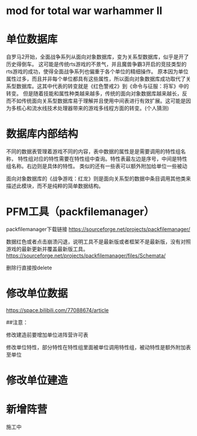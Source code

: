 # mod for total war warhammer II

# 单位数据库

自罗马2开始，全面战争系列从面向对象数据库，变为关系型数据库，似乎是开了历史得倒车。
这可能是传统rts游戏的不景气，并且魔兽争霸3开启的竞技类型的rts游戏的成功，使得全面战争系列也偏重于各个单位的精细操作。
原本因为单位属性过多，而且并非每个单位都具有这些属性，所以面向对象数据库成功取代了关系型数据库。这其中代表的转变就是《红色警戒2》到《命令与征服：将军》中的转变。
但是随着技能和属性种类越来越多，传统的面向对象数据库越来越长，反而不如传统面向关系型数据库易于理解并且使用中间表进行有效扩展。这可能是因为多核心和流水线技术处理器带来的游戏多线程方面的转变。(个人猜测)

# 数据库内部结构

不同的数据表管理着游戏不同的内容，表中数据的属性是是需要调用的特性组名称，
特性组对应的特性需要在特性组中查询。特性表最左边是序号，中间是特性组名称。右边则是具体的特性。
类似的还有一些表可以额外附加给单位一些被动

面向对象数据库的《战争游戏：红龙》则是面向关系型的数据中条目调用其他类来描述此模块，而不是纯粹的简单数据结构。

# PFM工具（packfilemanager）

packfilemanager下载链接
https://sourceforge.net/projects/packfilemanager/

数据红色或者点击崩溃闪退，说明工具不是最新版或者框架不是最新版，没有对照游戏的最新更新并覆盖最新版工具。
https://sourceforge.net/projects/packfilemanager/files/Schemata/

删除行直接按delete


# 修改单位数据

https://space.bilibili.com/77088674/article

##注意：

修改建造前要增加单位进阵营许可表

修改单位特性，部分特性在特性组里面被单位调用特性组，被动特性是额外附加表至单位


# 修改单位建造

# 新增阵营

施工中

